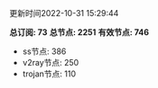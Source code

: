 更新时间2022-10-31 15:29:44

**总订阅: 73**
**总节点: 2251**
**有效节点: 746**
- ss节点: 386
- v2ray节点: 250
- trojan节点: 110
